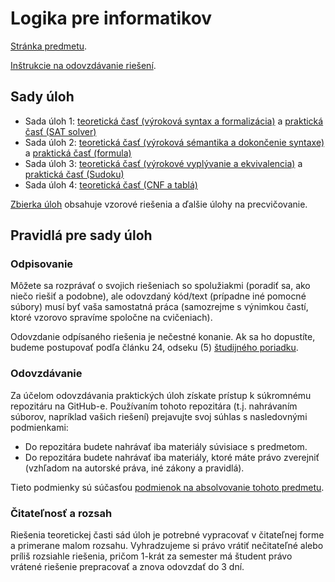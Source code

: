 Logika pre informatikov
========================

[Stránka predmetu](https://dai.fmph.uniba.sk/w/Course:Mathematics_4/sk).

[Inštrukcie na odovzdávanie riešení](docs/odovzdavanie.md).

Sady úloh
---------

* Sada úloh 1: [teoretická časť (výroková syntax a formalizácia)](ulohy/su01.pdf)
  a [praktická časť (SAT solver)](cvicenia/cv01)
* Sada úloh 2: [teoretická časť (výroková sémantika a dokončenie syntaxe)](ulohy/su02.pdf)
  a [praktická časť (formula)](cvicenia/cv02) 
* Sada úloh 3: [teoretická časť (výrokové vyplývanie a ekvivalencia)](ulohy/su03.pdf)
  a [praktická časť (Sudoku)](cvicenia/cv03)
* Sada úloh 4: [teoretická časť (CNF a tablá)](ulohy/su04.pdf)

[Zbierka úloh](ulohy/zbierka.pdf) obsahuje vzorové riešenia a ďalšie úlohy na precvičovanie.

Pravidlá pre sady úloh
----------------------

### Odpisovanie

Môžete sa rozprávať o svojich riešeniach so spolužiakmi (poradiť sa, ako niečo
riešiť a podobne), ale odovzdaný kód/text (prípadne iné pomocné súbory) musí byť
vaša samostatná práca (samozrejme s výnimkou častí, ktoré vzorovo spravíme
spoločne na cvičeniach).

Odovzdanie odpísaného riešenia je nečestné konanie.
Ak sa ho dopustíte, budeme postupovať podľa článku 24, odseku (5)
[študijného poriadku](https://zona.fmph.uniba.sk/fileadmin/fmfi/fakulta/legislativa/Studijny_poriadok_FMFI_UK_uplne_znenie_dec2017.pdf).

### Odovzdávanie

Za účelom odovzdávania praktických úloh získate prístup k súkromnému repozitáru na GitHub-e.
Používaním tohoto repozitára (t.j. nahrávaním súborov, napríklad vašich riešení) prejavujte
svoj súhlas s nasledovnými podmienkami:
- Do repozitára budete nahrávať iba materiály súvisiace s predmetom.
- Do repozitára budete nahrávať iba materiály, ktoré máte právo zverejniť
  (vzhľadom na autorské práva, iné zákony a pravidlá).

Tieto podmienky sú súčasťou [podmienok na absolvovanie tohoto predmetu](https://dai.fmph.uniba.sk/w/Course:Mathematics_4/sk#Podmienky_absolvovania).

### Čitateľnosť a rozsah

Riešenia teoretickej časti sád úloh je potrebné vypracovať v čitateľnej forme
a primerane malom rozsahu. Vyhradzujeme si právo vrátiť nečitateľné alebo
príliš rozsiahle riešenia, pričom 1-krát za semester má študent právo vrátené
riešenie prepracovať a znova odovzdať do 3 dní.
